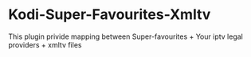 # Kodi-Super-Favourites-Xmltv
This plugin privide mapping between Super-favourites + Your iptv legal providers + xmltv files

